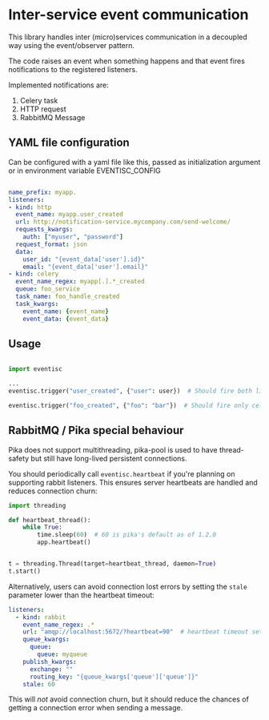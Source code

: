 # Inter-service event communication

This library handles inter (micro)services communication in a decoupled way using the event/observer pattern.

The code raises an event when something happens and that event fires notifications to the registered listeners.

Implemented notifications are:

1. Celery task
2. HTTP request
3. RabbitMQ Message


## YAML file configuration

Can be configured with a yaml file like this, passed as initialization argument or in environment variable EVENTISC_CONFIG


```yaml

name_prefix: myapp.
listeners:
- kind: http
  event_name: myapp.user_created
  url: http://notification-service.mycompany.com/send-welcome/
  requests_kwargs:
    auth: ["myuser", "password"]
  request_format: json
  data:
    user_id: "{event_data['user'].id}"
    email: "{event_data['user'].email}"
- kind: celery
  event_name_regex: myapp[.].*_created
  queue: foo_service
  task_name: foo_handle_created
  task_kwargs:
    event_name: {event_name}
    event_data: {event_data}
```


## Usage

```python

import eventisc

...
eventisc.trigger("user_created", {"user": user})  # Should fire both listeners

eventisc.trigger("foo_created", {"foo": "bar"})  # Should fire only celery

```


## RabbitMQ / Pika special behaviour

Pika does not support multithreading, pika-pool is used to have thread-safety but still have long-lived persistent
connections.

You should periodically call `eventisc.heartbeat` if you're planning on supporting rabbit listeners. This ensures
server heartbeats are handled and reduces connection churn:

```python
import threading

def heartbeat_thread():
    while True:
        time.sleep(60)  # 60 is pika's default as of 1.2.0
        app.heartbeat()


t = threading.Thread(target=heartbeat_thread, daemon=True)
t.start()
```

Alternatively, users can avoid connection lost errors by setting the `stale` parameter lower than the heartbeat
timeout:

```yaml
listeners:
  - kind: rabbit
    event_name_regex: .*
    url: "amqp://localhost:5672/?heartbeat=90"  # heartbeat timeout set to 90 secs
    queue_kwargs:
      queue:
        queue: myqueue
    publish_kwargs:
      exchange: ""
      routing_key: "{queue_kwargs['queue']['queue']}"
    stale: 60
```

This will *not* avoid connection churn, but it should reduce the chances of getting a connection error when sending a
message.
